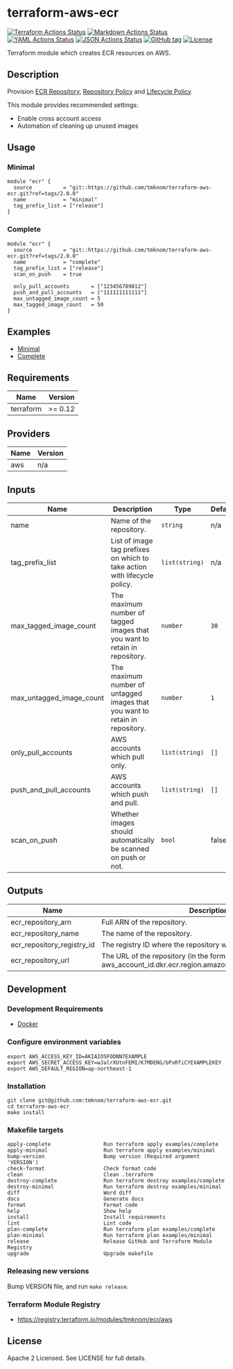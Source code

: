 # terraform-aws-ecr

[![Terraform Actions Status](https://github.com/tmknom/terraform-aws-ecr/workflows/Terraform/badge.svg)](https://github.com/tmknom/terraform-aws-ecr/actions?query=workflow%3ATerraform)
[![Markdown Actions Status](https://github.com/tmknom/terraform-aws-ecr/workflows/Markdown/badge.svg)](https://github.com/tmknom/terraform-aws-ecr/actions?query=workflow%3AMarkdown)
[![YAML Actions Status](https://github.com/tmknom/terraform-aws-ecr/workflows/YAML/badge.svg)](https://github.com/tmknom/terraform-aws-ecr/actions?query=workflow%3AYAML)
[![JSON Actions Status](https://github.com/tmknom/terraform-aws-ecr/workflows/JSON/badge.svg)](https://github.com/tmknom/terraform-aws-ecr/actions?query=workflow%3AJSON)
[![GitHub tag](https://img.shields.io/github/tag/tmknom/terraform-aws-ecr.svg)](https://registry.terraform.io/modules/tmknom/ecr/aws)
[![License](https://img.shields.io/github/license/tmknom/terraform-aws-ecr.svg)](https://opensource.org/licenses/Apache-2.0)

Terraform module which creates ECR resources on AWS.

## Description

Provision [ECR Repository](https://docs.aws.amazon.com/AmazonECR/latest/userguide/Repositories.html),
[Repository Policy](https://docs.aws.amazon.com/AmazonECR/latest/userguide/RepositoryPolicies.html) and
[Lifecycle Policy](https://docs.aws.amazon.com/AmazonECR/latest/userguide/LifecyclePolicies.html).

This module provides recommended settings:

- Enable cross account access
- Automation of cleaning up unused images

## Usage

### Minimal

```hcl
module "ecr" {
  source          = "git::https://github.com/tmknom/terraform-aws-ecr.git?ref=tags/2.0.0"
  name            = "minimal"
  tag_prefix_list = ["release"]
}
```

### Complete

```hcl
module "ecr" {
  source          = "git::https://github.com/tmknom/terraform-aws-ecr.git?ref=tags/2.0.0"
  name            = "complete"
  tag_prefix_list = ["release"]
  scan_on_push    = true

  only_pull_accounts       = ["123456789012"]
  push_and_pull_accounts   = ["111111111111"]
  max_untagged_image_count = 5
  max_tagged_image_count   = 50
}
```

## Examples

- [Minimal](https://github.com/tmknom/terraform-aws-ecr/tree/master/examples/minimal)
- [Complete](https://github.com/tmknom/terraform-aws-ecr/tree/master/examples/complete)

<!-- BEGINNING OF GENERATED BY TERRAFORM-DOCS -->

## Requirements

| Name      | Version |
| --------- | ------- |
| terraform | >= 0.12 |

## Providers

| Name | Version |
| ---- | ------- |
| aws  | n/a     |

## Inputs

| Name                     | Description                                                                  | Type           | Default | Required |
| ------------------------ | ---------------------------------------------------------------------------- | -------------- | ------- | :------: |
| name                     | Name of the repository.                                                      | `string`       | n/a     |   yes    |
| tag_prefix_list          | List of image tag prefixes on which to take action with lifecycle policy.    | `list(string)` | n/a     |   yes    |
| max_tagged_image_count   | The maximum number of tagged images that you want to retain in repository.   | `number`       | `30`    |    no    |
| max_untagged_image_count | The maximum number of untagged images that you want to retain in repository. | `number`       | `1`     |    no    |
| only_pull_accounts       | AWS accounts which pull only.                                                | `list(string)` | `[]`    |    no    |
| push_and_pull_accounts   | AWS accounts which push and pull.                                            | `list(string)` | `[]`    |    no    |
| scan_on_push             | Whether images should automatically be scanned on push or not.               | `bool`         | false   |    no    |

## Outputs

| Name                       | Description                                                                                        |
| -------------------------- | -------------------------------------------------------------------------------------------------- |
| ecr_repository_arn         | Full ARN of the repository.                                                                        |
| ecr_repository_name        | The name of the repository.                                                                        |
| ecr_repository_registry_id | The registry ID where the repository was created.                                                  |
| ecr_repository_url         | The URL of the repository (in the form aws_account_id.dkr.ecr.region.amazonaws.com/repositoryName) |

<!-- END OF GENERATED BY TERRAFORM-DOCS -->

## Development

### Development Requirements

- [Docker](https://www.docker.com/)

### Configure environment variables

```shell
export AWS_ACCESS_KEY_ID=AKIAIOSFODNN7EXAMPLE
export AWS_SECRET_ACCESS_KEY=wJalrXUtnFEMI/K7MDENG/bPxRfiCYEXAMPLEKEY
export AWS_DEFAULT_REGION=ap-northeast-1
```

### Installation

```shell
git clone git@github.com:tmknom/terraform-aws-ecr.git
cd terraform-aws-ecr
make install
```

### Makefile targets

```text
apply-complete                 Run terraform apply examples/complete
apply-minimal                  Run terraform apply examples/minimal
bump-version                   Bump version (Required argument 'VERSION')
check-format                   Check format code
clean                          Clean .terraform
destroy-complete               Run terraform destroy examples/complete
destroy-minimal                Run terraform destroy examples/minimal
diff                           Word diff
docs                           Generate docs
format                         Format code
help                           Show help
install                        Install requirements
lint                           Lint code
plan-complete                  Run terraform plan examples/complete
plan-minimal                   Run terraform plan examples/minimal
release                        Release GitHub and Terraform Module Registry
upgrade                        Upgrade makefile
```

### Releasing new versions

Bump VERSION file, and run `make release`.

### Terraform Module Registry

- <https://registry.terraform.io/modules/tmknom/ecr/aws>

## License

Apache 2 Licensed. See LICENSE for full details.
